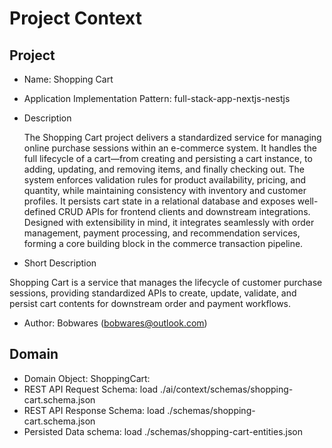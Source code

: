 # Project Context

## Project 

- Name: Shopping Cart

- Application Implementation Pattern:  full-stack-app-nextjs-nestjs
 
- Description 


  The Shopping Cart project delivers a standardized service for managing online purchase sessions within an e-commerce system. It handles the full lifecycle of a cart—from creating and persisting a cart instance, to adding, updating, and removing items, and finally checking out. The system enforces validation rules for product availability, pricing, and quantity, while maintaining consistency with inventory and customer profiles. It persists cart state in a relational database and exposes well-defined CRUD APIs for frontend clients and downstream integrations. Designed with extensibility in mind, it integrates seamlessly with order management, payment processing, and recommendation services, forming a core building block in the commerce transaction pipeline.



-  Short Description


Shopping Cart is a service that manages the lifecycle of customer purchase sessions, providing standardized APIs to create, update, validate, and persist cart contents for downstream order and payment workflows.


- Author: Bobwares ([bobwares@outlook.com](mailto:bobwares@outlook.com)) 


## Domain
- Domain Object: 
  ShoppingCart:
- REST API Request Schema:
  load ./ai/context/schemas/shopping-cart.schema.json
- REST API Response Schema:
  load ./schemas/shopping-cart.schema.json
- Persisted Data schema:
    load ./schemas/shopping-cart-entities.json